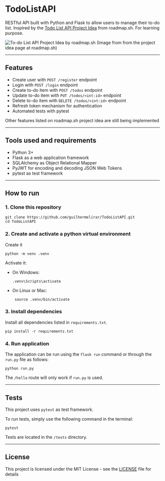 # TodoListAPI
RESTful API built with Python and Flask to allow users to manage their to-do list. 
Inspired by the [Todo List API Project Idea](https://roadmap.sh/projects/todo-list-api) from roadmap.sh. For learning purpose. 

![To-do List API Project Idea by roadmap.sh](https://assets.roadmap.sh/guest/todo-list-api-bsrdd.png)
(Image from from the project idea page at roadmap.sh)

---

## Features

- Create user with `POST /register` endpoint
- Login with `POST /login` endpoint
- Create to-do item with `POST /todos` endpoint
- Update to-do item with `PUT /todos/<int:id>` endpoint
- Delete to-do item with `DELETE /todos/<int:id>` endpoint
- Refresh token mechanism for authentication
- Automated tests with pytest

Other features listed on roadmap.sh project idea are still being implemented

--- 

## Tools used and requirements
- Python 3+
- Flask as a web application framework
- SQLAlchemy as Object Relational Mapper
- PyJWT for encoding and decoding JSON Web Tokens
- pytest as test framework

---

## How to run

### 1. Clone this repository

```shell
git clone https://github.com/guilhermelirar/TodoListAPI.git
cd TodoListAPI
```

### 2. Create and activate a python virtual environment
Create it
```shell
python -m venv .venv
```
Activate it:
- On Windows:  
  ```shell
  .venv\Scripts\activate
  ```

- On Linux or Mac:
  ```shell
   source .venv/bin/activate
   ```

### 3. Install dependencies

Install all dependencies listed in `requirements.txt`.
```shell
pip install -r requirements.txt
```

### 4. Run application

The application can be run using the `flask run` command or through the `run.py` file as follows:
```shell
python run.py
```
The `/hello` route will only work if `run.py` is used.

---

## Tests
This project uses `pytest` as test framework. 

To run tests, simply use the following command in the terminal:
```shell
pytest
```
Tests are located in the `/tests` directory.

---

## License
This project is licensed under the MIT License - see the [LICENSE](LICENSE) file for details



